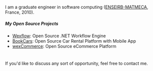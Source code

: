 I am a graduate engineer in software computing ([ENSEIRB-MATMECA](https://en.m.wikipedia.org/wiki/%C3%89cole_nationale_sup%C3%A9rieure_d%27%C3%A9lectronique,_informatique,_t%C3%A9l%C3%A9communications,_math%C3%A9matique_et_m%C3%A9canique_de_Bordeaux), France, 2010).

##### My Open Source Projects
- [Wexflow](https://wexflow.github.io/): Open Source .NET Workflow Engine
- [BookCars](https://bookcars.github.io/): Open Source Car Rental Platform with Mobile App
- [wexCommerce](https://wexcommerce.github.io/): Open Source eCommerce Platform

#
If you'd like to discuss any sort of opportunity, feel free to contact me.
